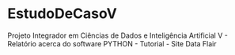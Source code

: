 # EstudoDeCasoV
Projeto Integrador em Ciências de Dados e Inteligência Artificial V  - Relatório acerca do software PYTHON - Tutorial - Site Data Flair

